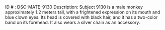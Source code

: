 ID # : DSC-MATE-9130
Description: Subject 9130 is a male monkey approximately 1.2 meters tall, with a frightened expression on its mouth and blue clown eyes. Its head is covered with black hair, and it has a two-color band on its forehead. It also wears a silver chain as an accessory.